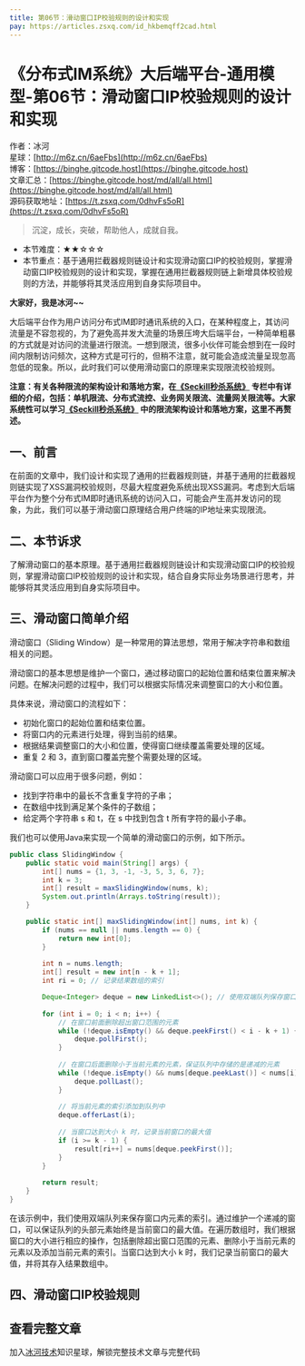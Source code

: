 ```yaml
---
title: 第06节：滑动窗口IP校验规则的设计和实现
pay: https://articles.zsxq.com/id_hkbemqff2cad.html
---
```


# 《分布式IM系统》大后端平台-通用模型-第06节：滑动窗口IP校验规则的设计和实现

作者：冰河
<br/>星球：[http://m6z.cn/6aeFbs](http://m6z.cn/6aeFbs)
<br/>博客：[https://binghe.gitcode.host](https://binghe.gitcode.host)
<br/>文章汇总：[https://binghe.gitcode.host/md/all/all.html](https://binghe.gitcode.host/md/all/all.html)
<br/>源码获取地址：[https://t.zsxq.com/0dhvFs5oR](https://t.zsxq.com/0dhvFs5oR)

> 沉淀，成长，突破，帮助他人，成就自我。

* 本节难度：★★☆☆☆
* 本节重点：基于通用拦截器规则链设计和实现滑动窗口IP的校验规则，掌握滑动窗口IP校验规则的设计和实现，掌握在通用拦截器规则链上新增具体校验规则的方法，并能够将其灵活应用到自身实际项目中。

**大家好，我是冰河~~**

大后端平台作为用户访问分布式IM即时通讯系统的入口，在某种程度上，其访问流量是不容忽视的，为了避免高并发大流量的场景压垮大后端平台，一种简单粗暴的方式就是对访问的流量进行限流。一想到限流，很多小伙伴可能会想到在一段时间内限制访问频次，这种方式是可行的，但稍不注意，就可能会造成流量呈现忽高忽低的现象。所以，此时我们可以使用滑动窗口的原理来实现限流校验规则。

**注意：有关各种限流的架构设计和落地方案，在[《Seckill秒杀系统》](https://articles.zsxq.com/id_nv9b1dwaufpt.html) 专栏中有详细的介绍，包括：单机限流、分布式流控、业务网关限流、流量网关限流等。大家系统性可以学习[《Seckill秒杀系统》](https://articles.zsxq.com/id_nv9b1dwaufpt.html) 中的限流架构设计和落地方案，这里不再赘述。**

## 一、前言

在前面的文章中，我们设计和实现了通用的拦截器规则链，并基于通用的拦截器规则链实现了XSS漏洞校验规则，尽最大程度避免系统出现XSS漏洞。考虑到大后端平台作为整个分布式IM即时通讯系统的访问入口，可能会产生高并发访问的现象，为此，我们可以基于滑动窗口原理结合用户终端的IP地址来实现限流。

## 二、本节诉求

了解滑动窗口的基本原理。基于通用拦截器规则链设计和实现滑动窗口IP的校验规则，掌握滑动窗口IP校验规则的设计和实现，结合自身实际业务场景进行思考，并能够将其灵活应用到自身实际项目中。

## 三、滑动窗口简单介绍

滑动窗口（Sliding Window）是一种常用的算法思想，常用于解决字符串和数组相关的问题。

滑动窗口的基本思想是维护一个窗口，通过移动窗口的起始位置和结束位置来解决问题。在解决问题的过程中，我们可以根据实际情况来调整窗口的大小和位置。

具体来说，滑动窗口的流程如下：

* 初始化窗口的起始位置和结束位置。
* 将窗口内的元素进行处理，得到当前的结果。
* 根据结果调整窗口的大小和位置，使得窗口继续覆盖需要处理的区域。
* 重复 2 和 3，直到窗口覆盖完整个需要处理的区域。

滑动窗口可以应用于很多问题，例如：

- 找到字符串中的最长不含重复字符的子串；
- 在数组中找到满足某个条件的子数组；
- 给定两个字符串 s 和 t，在 s 中找到包含 t 所有字符的最小子串。

我们也可以使用Java来实现一个简单的滑动窗口的示例，如下所示。

```java
public class SlidingWindow {
    public static void main(String[] args) {
        int[] nums = {1, 3, -1, -3, 5, 3, 6, 7};
        int k = 3;
        int[] result = maxSlidingWindow(nums, k);
        System.out.println(Arrays.toString(result));
    }

    public static int[] maxSlidingWindow(int[] nums, int k) {
        if (nums == null || nums.length == 0) {
            return new int[0];
        }
        
        int n = nums.length;
        int[] result = new int[n - k + 1];
        int ri = 0; // 记录结果数组的索引

        Deque<Integer> deque = new LinkedList<>(); // 使用双端队列保存窗口内元素的索引
        
        for (int i = 0; i < n; i++) {
            // 在窗口前面删除超出窗口范围的元素
            while (!deque.isEmpty() && deque.peekFirst() < i - k + 1) {
                deque.pollFirst();
            }
            
            // 在窗口后面删除小于当前元素的元素，保证队列中存储的是递减的元素
            while (!deque.isEmpty() && nums[deque.peekLast()] < nums[i]) {
                deque.pollLast();
            }
            
            // 将当前元素的索引添加到队列中
            deque.offerLast(i);
            
            // 当窗口达到大小 k 时，记录当前窗口的最大值
            if (i >= k - 1) {
                result[ri++] = nums[deque.peekFirst()];
            }
        }
        
        return result;
    }
}
```

在该示例中，我们使用双端队列来保存窗口内元素的索引。通过维护一个递减的窗口，可以保证队列的头部元素始终是当前窗口的最大值。在遍历数组时，我们根据窗口的大小进行相应的操作，包括删除超出窗口范围的元素、删除小于当前元素的元素以及添加当前元素的索引。当窗口达到大小 k 时，我们记录当前窗口的最大值，并将其存入结果数组中。

## 四、滑动窗口IP校验规则

## 查看完整文章

加入[冰河技术](https://public.zsxq.com/groups/48848484411888.html)知识星球，解锁完整技术文章与完整代码